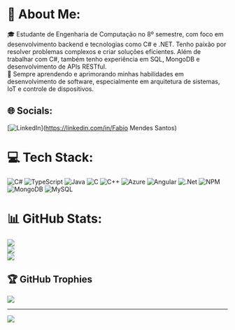 # 💫 About Me:
🎓 Estudante de Engenharia de Computação no 8º semestre, com foco em desenvolvimento backend e tecnologias como C# e .NET. Tenho paixão por resolver problemas complexos e criar soluções eficientes. Além de trabalhar com C#, também tenho experiência em SQL, MongoDB e desenvolvimento de APIs RESTful.<br>🌱 Sempre aprendendo e aprimorando minhas habilidades em desenvolvimento de software, especialmente em arquitetura de sistemas, IoT e controle de dispositivos.


## 🌐 Socials:
[![LinkedIn](https://img.shields.io/badge/LinkedIn-%230077B5.svg?logo=linkedin&logoColor=white)](https://linkedin.com/in/Fabio Mendes Santos) 

# 💻 Tech Stack:
![C#](https://img.shields.io/badge/c%23-%23239120.svg?style=for-the-badge&logo=csharp&logoColor=white) ![TypeScript](https://img.shields.io/badge/typescript-%23007ACC.svg?style=for-the-badge&logo=typescript&logoColor=white) ![Java](https://img.shields.io/badge/java-%23ED8B00.svg?style=for-the-badge&logo=openjdk&logoColor=white) ![C](https://img.shields.io/badge/c-%2300599C.svg?style=for-the-badge&logo=c&logoColor=white) ![C++](https://img.shields.io/badge/c++-%2300599C.svg?style=for-the-badge&logo=c%2B%2B&logoColor=white) ![Azure](https://img.shields.io/badge/azure-%230072C6.svg?style=for-the-badge&logo=microsoftazure&logoColor=white) ![Angular](https://img.shields.io/badge/angular-%23DD0031.svg?style=for-the-badge&logo=angular&logoColor=white) ![.Net](https://img.shields.io/badge/.NET-5C2D91?style=for-the-badge&logo=.net&logoColor=white) ![NPM](https://img.shields.io/badge/NPM-%23CB3837.svg?style=for-the-badge&logo=npm&logoColor=white) ![MongoDB](https://img.shields.io/badge/MongoDB-%234ea94b.svg?style=for-the-badge&logo=mongodb&logoColor=white) ![MySQL](https://img.shields.io/badge/mysql-4479A1.svg?style=for-the-badge&logo=mysql&logoColor=white)
# 📊 GitHub Stats:
![](https://github-readme-stats.vercel.app/api?username=MDSFabio&theme=dark&hide_border=false&include_all_commits=false&count_private=true)<br/>
![](https://github-readme-streak-stats.herokuapp.com/?user=MDSFabio&theme=dark&hide_border=false)<br/>
![](https://github-readme-stats.vercel.app/api/top-langs/?username=MDSFabio&theme=dark&hide_border=false&include_all_commits=false&count_private=true&layout=compact)

## 🏆 GitHub Trophies
![](https://github-profile-trophy.vercel.app/?username=MDSFabio&theme=radical&no-frame=false&no-bg=true&margin-w=4)

---
[![](https://visitcount.itsvg.in/api?id=MDSFabio&icon=0&color=0)](https://visitcount.itsvg.in)

<!-- Proudly created with GPRM ( https://gprm.itsvg.in ) -->
